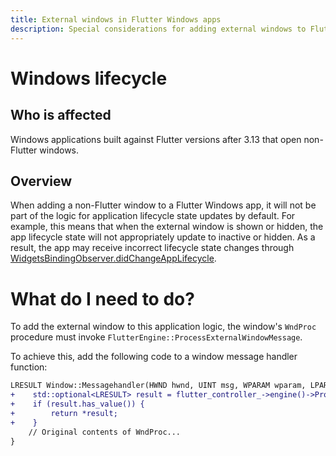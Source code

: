 ```yaml
---
title: External windows in Flutter Windows apps
description: Special considerations for adding external windows to Flutter apps
---
```


# Windows lifecycle

## Who is affected

Windows applications built against Flutter versions after 3.13 that open non-Flutter windows.


## Overview

When adding a non-Flutter window to a Flutter Windows app, it will not be part
of the logic for application lifecycle state updates by default. For example,
this means that when the external window is shown or hidden, the app lifecycle
state will not appropriately update to inactive or hidden. As a result, the app
may receive incorrect lifecycle state changes through
[WidgetsBindingObserver.didChangeAppLifecycle][].

# What do I need to do?

To add the external window to this application logic,
the window's `WndProc` procedure
must invoke `FlutterEngine::ProcessExternalWindowMessage`.

To achieve this, add the following code to a window message handler function:

```diff
LRESULT Window::Messagehandler(HWND hwnd, UINT msg, WPARAM wparam, LPARAM lparam) {
+    std::optional<LRESULT> result = flutter_controller_->engine()->ProcessExternalWindowMessage(hwnd, msg, wparam, lparam);
+    if (result.has_value()) {
+        return *result;
+    }
    // Original contents of WndProc...
}
```

[documentation of this breaking change.]: {{site.url}}/release/breaking-changes/win_lifecycle_process_function
[WidgetsBindingObserver.didChangeAppLifecycle]: https://api.flutter.dev/flutter/widgets/WidgetsBindingObserver/didChangeAppLifecycleState.html
